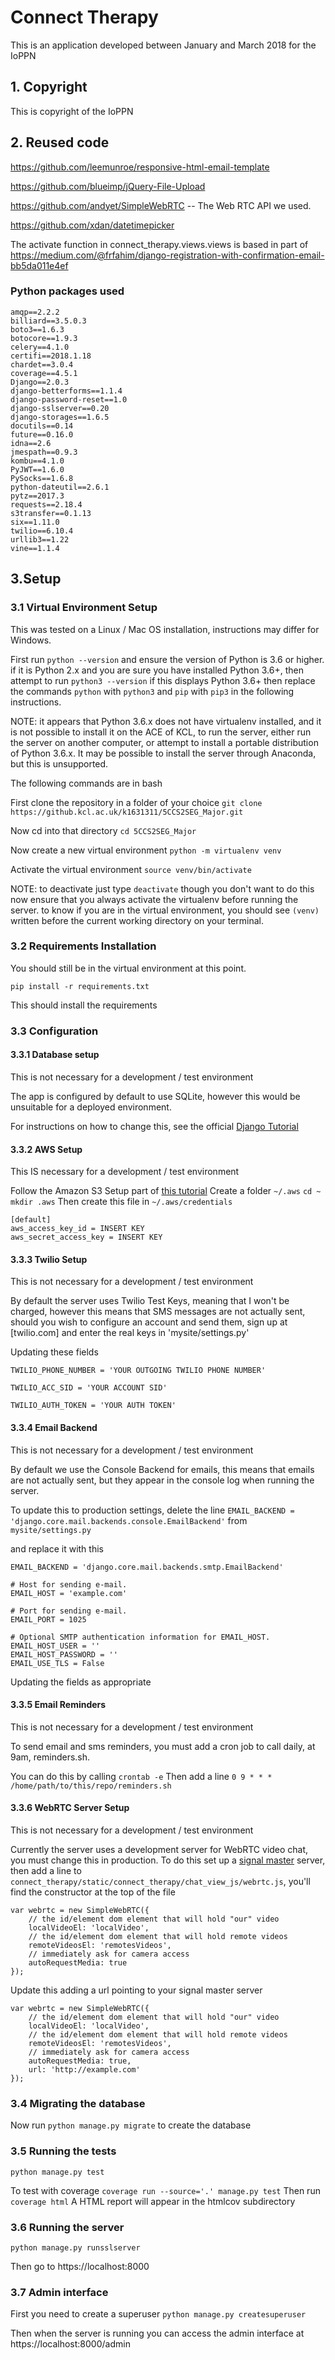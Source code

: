 # Connect Therapy
This is an application developed between January and March 2018 for the IoPPN

## 1. Copyright
This is copyright of the IoPPN

## 2. Reused code
https://github.com/leemunroe/responsive-html-email-template

https://github.com/blueimp/jQuery-File-Upload

https://github.com/andyet/SimpleWebRTC -- The Web RTC API we used.

https://github.com/xdan/datetimepicker

The activate function in connect_therapy.views.views is based in part of
https://medium.com/@frfahim/django-registration-with-confirmation-email-bb5da011e4ef

### Python packages used
```
amqp==2.2.2
billiard==3.5.0.3
boto3==1.6.3
botocore==1.9.3
celery==4.1.0
certifi==2018.1.18
chardet==3.0.4
coverage==4.5.1
Django==2.0.3
django-betterforms==1.1.4
django-password-reset==1.0
django-sslserver==0.20
django-storages==1.6.5
docutils==0.14
future==0.16.0
idna==2.6
jmespath==0.9.3
kombu==4.1.0
PyJWT==1.6.0
PySocks==1.6.8
python-dateutil==2.6.1
pytz==2017.3
requests==2.18.4
s3transfer==0.1.13
six==1.11.0
twilio==6.10.4
urllib3==1.22
vine==1.1.4
```

## 3.Setup
### 3.1 Virtual Environment Setup
This was tested on a Linux / Mac OS installation, instructions may differ for Windows.

First run `python --version` and ensure the version of Python is 3.6 or higher.
if it is Python 2.x and you are sure you have installed Python 3.6+, then attempt
to run `python3 --version` if this displays Python 3.6+ then replace the commands
`python` with `python3` and `pip` with `pip3` in the following instructions.

NOTE: it appears that Python 3.6.x does not have virtualenv installed, and it
is not possible to install it on the ACE of KCL, to run the server, either run
the server on another computer, or attempt to install a portable distribution
of Python 3.6.x. It may be possible to install the server through Anaconda, but
this is unsupported.

The following commands are in bash

First clone the repository in a folder of your choice
`git clone https://github.kcl.ac.uk/k1631311/5CCS2SEG_Major.git`

Now cd into that directory
`cd 5CCS2SEG_Major`

Now create a new virtual environment
`python -m virtualenv venv`

Activate the virtual environment
`source venv/bin/activate`

NOTE: to deactivate just type `deactivate` though you don't want to do this now
ensure that you always activate the virtualenv before running the server.
to know if you are in the virtual environment, you should see `(venv)` written
before the current working directory on your terminal.

### 3.2 Requirements Installation
You should still be in the virtual environment at this point.

`pip install -r requirements.txt`

This should install the requirements

### 3.3 Configuration
#### 3.3.1 Database setup
This is not necessary for a development / test environment

The app is configured by default to use SQLite, however this would be unsuitable
for a deployed environment.

For instructions on how to change this, see the official
[Django Tutorial](https://docs.djangoproject.com/en/2.0/intro/tutorial02/#database-setup)

#### 3.3.2 AWS Setup
This IS necessary for a development / test environment

Follow the Amazon S3 Setup part of [this tutorial](https://simpleisbetterthancomplex.com/tutorial/2017/08/01/how-to-setup-amazon-s3-in-a-django-project.html)
Create a folder `~/.aws`
`cd ~`
`mkdir .aws`
Then create this file in `~/.aws/credentials`
```
[default]
aws_access_key_id = INSERT KEY
aws_secret_access_key = INSERT KEY
```

#### 3.3.3 Twilio Setup
This is not necessary for a development / test environment

By default the server uses Twilio Test Keys, meaning that I won't be charged,
however this means that SMS messages are not actually sent, should you wish to
configure an account and send them, sign up at [twilio.com] and enter the real keys
in 'mysite/settings.py'

Updating these fields
```
TWILIO_PHONE_NUMBER = 'YOUR OUTGOING TWILIO PHONE NUMBER'

TWILIO_ACC_SID = 'YOUR ACCOUNT SID'

TWILIO_AUTH_TOKEN = 'YOUR AUTH TOKEN'
```

#### 3.3.4 Email Backend
This is not necessary for a development / test environment

By default we use the Console Backend for emails, this means that emails are not actually sent, but they appear in the
console log when running the server.

To update this to production settings, delete the line
`EMAIL_BACKEND = 'django.core.mail.backends.console.EmailBackend'`
from `mysite/settings.py`

and replace it with this

```
EMAIL_BACKEND = 'django.core.mail.backends.smtp.EmailBackend'

# Host for sending e-mail.
EMAIL_HOST = 'example.com'

# Port for sending e-mail.
EMAIL_PORT = 1025

# Optional SMTP authentication information for EMAIL_HOST.
EMAIL_HOST_USER = ''
EMAIL_HOST_PASSWORD = ''
EMAIL_USE_TLS = False
```
Updating the fields as appropriate

#### 3.3.5 Email Reminders
This is not necessary for a development / test environment

To send email and sms reminders, you must add a cron job to call daily, at 9am,
reminders.sh.

You can do this by calling `crontab -e`
Then add a line
`0 9 * * * /home/path/to/this/repo/reminders.sh`

#### 3.3.6 WebRTC Server Setup
This is not necessary for a development / test environment

Currently the server uses a development server for WebRTC video chat, you must
change this in production. To do this set up a [signal master](https://github.com/andyet/signalmaster)
server, then add a line to `connect_therapy/static/connect_therapy/chat_view_js/webrtc.js`,
you'll find the constructor at the top of the file
```
var webrtc = new SimpleWebRTC({
    // the id/element dom element that will hold "our" video
    localVideoEl: 'localVideo',
    // the id/element dom element that will hold remote videos
    remoteVideosEl: 'remotesVideos',
    // immediately ask for camera access
    autoRequestMedia: true
});
```
Update this adding a url pointing to your signal master server
```
var webrtc = new SimpleWebRTC({
    // the id/element dom element that will hold "our" video
    localVideoEl: 'localVideo',
    // the id/element dom element that will hold remote videos
    remoteVideosEl: 'remotesVideos',
    // immediately ask for camera access
    autoRequestMedia: true,
    url: 'http://example.com'
});
```

### 3.4 Migrating the database
Now run
`python manage.py migrate`
to create the database

### 3.5 Running the tests
`python manage.py test`

To test with coverage
`coverage run --source='.' manage.py test`
Then run
`coverage html`
A HTML report will appear in the htmlcov subdirectory

### 3.6 Running the server

`python manage.py runsslserver`

Then go to https://localhost:8000

### 3.7 Admin interface
First you need to create a superuser
`python manage.py createsuperuser`

Then when the server is running you can access the admin interface at
https://localhost:8000/admin
